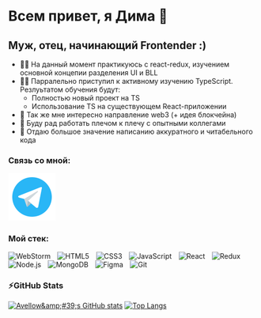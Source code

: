 # Всем привет, я Дима 👋

## Муж, отец, начинающий Frontender :)

- 👨‍🎓 На данный момент практикуюсь с react-redux, изучением основной концепии разделения UI и BLL
- 👨‍💻 Парралельно приступил к активному изучению TypeScript. 
     Резлуьтатом обучения будут: 
     - Полностью новый проект на TS
     - Использование TS на существующем React-приложении 
- 🥅 Так же мне интересно направление web3 (+ идея блокчейна)
- 🤝 Буду рад работать плечом к плечу с опытными коллегами
- 🌼 Отдаю большое значение написанию аккуратного и читабельного кода


### Связь со мной:

[![website](./icons/telegram.svg)](https://t.me/zellek)

### Мой стек:

<img alt="WebStorm" width="26px" src="https://cdn.jsdelivr.net/gh/devicons/devicon/icons/webstorm/webstorm-original.svg" style="padding-right:10px;" /> <img alt="HTML5" width="26px" src="https://cdn.jsdelivr.net/gh/devicons/devicon/icons/html5/html5-original.svg" style="padding-right:10px;" />
<img alt="CSS3" width="26px" src="https://cdn.jsdelivr.net/gh/devicons/devicon/icons/css3/css3-original.svg" style="padding-right:10px;" />
<img alt="JavaScript" width="26px" src="https://cdn.jsdelivr.net/gh/devicons/devicon/icons/javascript/javascript-original.svg" style="padding-right:10px;" />
<img alt="React" width="26px" src="https://cdn.jsdelivr.net/gh/devicons/devicon/icons/react/react-original.svg" style="padding-right:10px;" />
<img alt="Redux" width="26px" src="https://cdn.jsdelivr.net/gh/devicons/devicon/icons/redux/redux-original.svg" style="padding-right:10px;" />
<img alt="Node.js" width="26px" src="https://cdn.jsdelivr.net/gh/devicons/devicon/icons/nodejs/nodejs-original.svg" style="padding-right:10px;" />
<img alt="MongoDB" width="26px" src="https://cdn.jsdelivr.net/gh/devicons/devicon/icons/mongodb/mongodb-original.svg" style="padding-right:10px;" />
<img alt="Figma" width="26px" src="https://cdn.jsdelivr.net/gh/devicons/devicon/icons/figma/figma-original.svg" style="padding-right:10px;" />
<img alt="Git" width="26px" src="https://cdn.jsdelivr.net/gh/devicons/devicon/icons/git/git-original.svg" style="padding-right:10px;" />



### ⚡GitHub Stats

[<img alt="Avellow&amp;amp;#39;s GitHub stats" width="400" src="https://github-readme-stats.vercel.app/api?username=avellow&theme=dracula&show_icons=true&border_radius=0"/>](https://github.com/anuraghazra/github-readme-stats) [<img alt="Top Langs" width="395.7" src="https://github-readme-stats.vercel.app/api/top-langs/?username=avellow&amp;layout=compact&amp;theme=dracula&border_radius=0"/>](https://github.com/anuraghazra/github-readme-stats)

